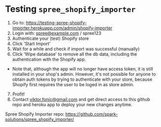# Testing `spree_shopify_importer`

1. Go to: https://testing-spree-shopify-importer.herokuapp.com/admin/shopify-importer
2. Login with: spree@example.com / spree123
3. Authenticate your (test) Shopify store
4. Click 'Start Import'
5. Wait for a while and check if import was successful (manually)
6. Click 'Wipe database' to remove all the db data, including the authentication with the Shopify app.
  * Note that, although the app will no longer have access token, it is still installed in your shop's admin. However, it's not possible for anyone to obtain auth tokens by trying to authenticate with your store, because Shopify first requires the user to be loged in as store admin.
7. Profit!
8. Contact viktor.fonic@gmail.com and get direct access to this github repo and heroku app to deploy your new changes anytime.

Spree Shopify Importer repo: https://github.com/spark-solutions/spree_shopify_importer/
